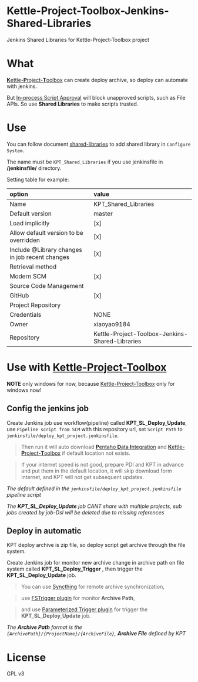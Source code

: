 # Kettle-Project-Toolbox-Jenkins-Shared-Libraries

Jenkins Shared Libraries for Kettle-Project-Toolbox project


# What

[**K**ettle-**P**roject-**T**oolbox](https://github.com/xiaoyao9184/Kettle-Project-Toolbox) can create deploy archive, 
so deploy can automate with jenkins.

But [In-process Script Approval](https://jenkins.io/doc/book/managing/script-approval/) will block unapproved scripts, such as File APIs.
So use **Shared Libraries** to make scripts trusted.

# Use

You can follow document [shared-libraries](https://jenkins.io/doc/book/pipeline/shared-libraries/#global-shared-libraries)
to add shared library in `Configure System`.

The name must be `KPT_Shared_Libraries` if you use jenkinsfile in **/jenkinsfile/** directory.

Setting table for example:

| option | value |
|:----- |:----- |
| Name | KPT_Shared_Libraries |
| Default version | master |
| Load implicitly | [x] |
| Allow default version to be overridden | [x] |
| Include @Library changes in job recent changes | [x] |
| Retrieval method |
| Modern SCM | [x] |
| Source Code Management |
| GitHub | [x] |
| Project Repository | 
| Credentials | NONE |
| Owner | xiaoyao9184 |
| Repository | Kettle-Project-Toolbox-Jenkins-Shared-Libraries |


# Use with [Kettle-Project-Toolbox](https://github.com/xiaoyao9184/Kettle-Project-Toolbox)

**NOTE** only windows for now, because [Kettle-Project-Toolbox](https://github.com/xiaoyao9184/Kettle-Project-Toolbox) only for windows now!


## Config the jenkins job

Create Jenkins job use workflow(pipeline) called **KPT_SL_Deploy_Update**,
use `Pipeline script from SCM` with this repository url,
set `Script Path` to `jenkinsfile/deploy_kpt_project.jenkinsfile`.

> Then run it will auto download [**P**entaho **D**ata **I**ntegration](https://community.hitachivantara.com/docs/DOC-1009855-data-integration-kettle) and [**K**ettle-**P**roject-**T**oolbox](https://github.com/xiaoyao9184/Kettle-Project-Toolbox) if default location not exists.

> If your internet speed is not good, 
prepare PDI and KPT in advance and put them in the default location, 
it will skip download form internet,
and KPT will not get subsequent updates.

*The default defined in the `jenkinsfile/deploy_kpt_project.jenkinsfile` pipeline script*

*The* ***KPT_SL_Deploy_Update*** *job CANT share with multiple projects, sub jobs created by job-Dsl will be deleted due to missing references*

## Deploy in automatic

KPT deploy archive is zip file, so deploy script get archive through the file system.

Create Jenkins job for monitor new archive change in archive path on file system called **KPT_SL_Deploy_Trigger** ,
then trigger the **KPT_SL_Deploy_Update** job.

> You can use [Syncthing](https://syncthing.net/) for remote archive synchronization,

> use [FSTrigger plugin](https://wiki.jenkins.io/display/JENKINS/FSTrigger+Plugin) for monitor **Archive Path**,
 
> and use [Parameterized Trigger plugin](https://wiki.jenkins.io/display/JENKINS/Parameterized+Trigger+Plugin) for trigger the **KPT_SL_Deploy_Update** job.


*The* ***Archive Path*** *format is the `{ArchivePath}/{ProjectName}/{ArchiveFile}`,* ***Archive File*** *defined by KPT*

# License

GPL v3